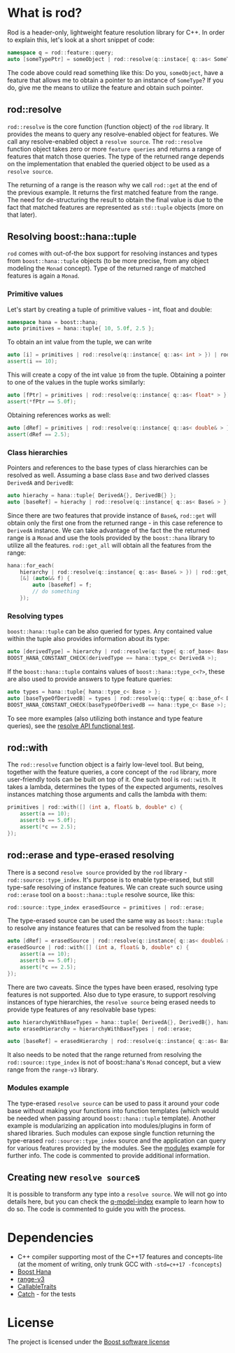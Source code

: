 # What is rod?
Rod is a header-only, lightweight feature resolution library for C++. In order to explain this, let's look at a short snippet of code:
```C++
namespace q = rod::feature::query;
auto [someTypePtr] = someObject | rod::resolve(q::instace{ q::as< SomeType* > }) | rod::get;
```
The code above could read something like this: Do you, `someObject`, have a feature that allows me to obtain a pointer to an instance of `SomeType`? If you do, give me the means to utilize the feature and obtain such pointer.

## rod::resolve ##
`rod::resolve` is the core function (function object) of the `rod` library. It provides the means to query any resolve-enabled object for features. We call any resolve-enabled object a `resolve source`. The `rod::resolve` function object takes zero or more `feature queries` and returns a range of features that match those queries. The type of the returned range depends on the implementation that enabled the queried object to be used as a `resolve source`.

The returning of a range is the reason why we call `rod::get` at the end of the previous example. It returns the first matched feature from the range. The need for de-structuring the result to obtain the final value is due to the fact that matched features are represented as `std::tuple` objects (more on that later).

## Resolving boost::hana::tuple ##
`rod` comes with out-of-the box support for resolving instances and types from `boost::hana::tuple` objects (to be more precise, from any object modeling the `Monad` concept). Type of the returned range of matched features is again a `Monad`.

### Primitive values ###
Let's start by creating a tuple of primitive values - int, float and double:
```C++
namespace hana = boost::hana;
auto primitives = hana::tuple{ 10, 5.0f, 2.5 };
```
To obtain an int value from the tuple, we can write
```C++
auto [i] = primitives | rod::resolve(q::instance{ q::as< int > }) | rod::get;
assert(i == 10);
```
This will create a copy of the int value `10` from the tuple. Obtaining a pointer to one of the values in the tuple works similarly:
```C++
auto [fPtr] = primitives | rod::resolve(q::instance{ q::as< float* > }) | rod::get;
assert(*fPtr == 5.0f);
```
Obtaining references works as well:
```C++
auto [dRef] = primitives | rod::resolve(q::instance{ q::as< double& > }) | rod::get;
assert(dRef == 2.5);
```

### Class hierarchies ###
Pointers and references to the base types of class hierarchies can be resolved as well. Assuming a base class `Base` and two derived classes `DerivedA` and `DerivedB`:
```C++
auto hierachy = hana::tuple{ DerivedA{}, DerivedB{} };
auto [baseRef] = hierachy | rod::resolve(q::instance{ q::as< Base& > }) | rod::get;
```
Since there are two features that provide instance of `Base&`, `rod::get` will obtain only the first one from the returned range - in this case reference to `DerivedA` instance. We can take advantage of the fact the the returned range is a `Monad` and use the tools provided by the `boost::hana` library to utilize all the features. `rod::get_all` will obtain all the features from the range:
```C++
hana::for_each(
    hierarchy | rod::resolve(q::instance{ q::as< Base& > }) | rod::get_all,
    [&] (auto&& f) {
        auto [baseRef] = f;
        // do something
    });
```

### Resolving types ###
`boost::hana::tuple` can be also queried for types. Any contained value within the tuple also provides information about its type:
```C++
auto [derivedType] = hierarchy | rod::resolve(q::type{ q::of_base< Base > }) | rod::get;
BOOST_HANA_CONSTANT_CHECK(derivedType == hana::type_c< DerivedA >);
```
If the `boost::hana::tuple` contains values of `boost::hana::type_c<?>`, these are also used to provide answers to type feature queries:
```C++
auto types = hana::tuple{ hana::type_c< Base > };
auto [baseTypeOfDerivedB] = types | rod::resolve(q::type{ q::base_of< DerivedB > }) | rod::get;
BOOST_HANA_CONSTANT_CHECK(baseTypeOfDerivedB == hana::type_c< Base >);
```
To see more examples (also utilizing both instance and type feature queries), see the [resolve API functional test](test/functional/rod/resolve/resolve.api.spec.cpp).

## rod::with ##
The `rod::resolve` function object is a fairly low-level tool. But being, together with the feature queries, a core concept of the `rod` library, more user-friendly tools can be built on top of it. One such tool is `rod::with`. It takes a lambda, determines the types of the  expected arguments, resolves instances matching those arguments and calls the lambda with them:
```C++
primitives | rod::with([] (int a, float& b, double* c) {
    assert(a == 10);
    assert(b == 5.0f);
    assert(*c == 2.5);
});
```

## rod::erase and type-erased resolving ##
There is a second `resolve source` provided by the `rod` library - `rod::source::type_index`. It's purpose is to enable type-erased, but still type-safe resolving of instance features. We can create such source using `rod::erase` tool on a `boost::hana::tuple` resolve source, like this:
```C++
rod::source::type_index erasedSource = primitives | rod::erase;
```
The type-erased source can be used the same way as `boost::hana::tuple` to resolve any instance features that can be resolved from the tuple:
```C++
auto [dRef] = erasedSource | rod::resolve(q::instance{ q::as< double& > }) | rod::get;
erasedSource | rod::with([] (int a, float& b, double* c) {
    assert(a == 10);
    assert(b == 5.0f);
    assert(*c == 2.5);
});
```
There are two caveats. Since the types have been erased, resolving type features is not supported. Also due to type erasure, to support resolving instances of type hierarchies, the `resolve source` being erased needs to provide type features of any resolvable base types:
```C++
auto hierarchyWithBaseTypes = hana::tuple{ DerivedA{}, DerivedB{}, hana::type_c< Base > };
auto erasedHierarchy = hierarchyWithBaseTypes | rod::erase;

auto [baseRef] = erasedHierarchy | rod::resolve(q::instance{ q::as< Base& > }) | rod::get;
```
It also needs to be noted that the range returned from resolving the `rod::source::type_index` is not of boost::hana's `Monad` concept, but a view range from the `range-v3` library.

### Modules example ###
The type-erased `resolve source` can be used to pass it around your code base without making your functions into function templates (which would be needed when passing around `boost::hana::tuple` template). Another example is modularizing an application into modules/plugins in form of shared libraries. Such modules can expose single function returning the type-erased `rod::source::type_index` source and the application can query for various features provided by the modules. See the [modules](examples/modules) example for further info. The code is commented to provide additional information.

## Creating new `resolve source`s ##
It is possible to transform any type into a `resolve source`. We will not go into details here, but you can check the [q-model-index](examples/q-model-index) example to learn how to do so. The code is commented to guide you with the process.

# Dependencies #
  - C++ compiler supporting most of the C++17 features and concepts-lite (at the moment of writing, only trunk GCC with `-std=c++17 -fconcepts`)
  - [Boost Hana](https://github.com/boostorg/hana)
  - [range-v3](https://github.com/ericniebler/range-v3)
  - [CallableTraits](https://github.com/badair/callable_traits)
  - [Catch](https://github.com/philsquared/Catch) - for the tests
  
# License #
The project is licensed under the [Boost software license](http://www.boost.org/users/license.html)
